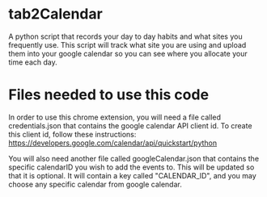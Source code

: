 # tab2Calendar
A python script that records your day to day habits and what sites you frequently use. This script will track what site you are using and upload them into your google calendar so you can see where you allocate your time each day.

# Files needed to use this code
In order to use this chrome extension, you will need a file called credentials.json that contains the google calendar API client id. 
To create this client id, follow these instructions: https://developers.google.com/calendar/api/quickstart/python

You will also need another file called googleCalendar.json that contains the specific calendarID you wish to add the events to. This will be updated so that it is optional. It will contain a key called "CALENDAR_ID", and you may choose any specific calendar from google calendar.
